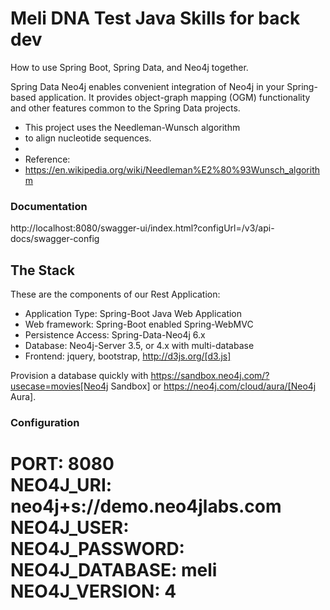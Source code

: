 # Meli DNA Test Java Skills for back dev


How to use Spring Boot, Spring Data, and Neo4j together.

Spring Data Neo4j enables convenient integration of Neo4j in your Spring-based application.
It provides object-graph mapping (OGM) functionality and other features common to the Spring Data projects.

 * This project uses the Needleman-Wunsch algorithm
 * to align nucleotide sequences.
 *
 * Reference:
 * https://en.wikipedia.org/wiki/Needleman%E2%80%93Wunsch_algorithm
 
### Documentation
http://localhost:8080/swagger-ui/index.html?configUrl=/v3/api-docs/swagger-config
## The Stack

These are the components of our Rest Application:

* Application Type:         Spring-Boot Java Web Application
* Web framework:            Spring-Boot enabled Spring-WebMVC
* Persistence Access:       Spring-Data-Neo4j 6.x
* Database:                 Neo4j-Server 3.5, or 4.x with multi-database
* Frontend:                 jquery, bootstrap, http://d3js.org/[d3.js]

Provision a database quickly with https://sandbox.neo4j.com/?usecase=movies[Neo4j Sandbox] or https://neo4j.com/cloud/aura/[Neo4j Aura].

### Configuration

PORT: 8080 <br>
NEO4J_URI: 
neo4j+s://demo.neo4jlabs.com <br>
NEO4J_USER: <br>
NEO4J_PASSWORD: <br>
NEO4J_DATABASE: meli <br>
NEO4J_VERSION: 4 <br>
=======


